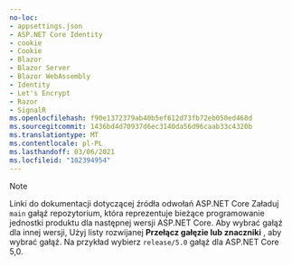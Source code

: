 ```yaml
---
no-loc:
- appsettings.json
- ASP.NET Core Identity
- cookie
- Cookie
- Blazor
- Blazor Server
- Blazor WebAssembly
- Identity
- Let's Encrypt
- Razor
- SignalR
ms.openlocfilehash: f90e1372379ab40b5ef612d73fb72eb050ed468d
ms.sourcegitcommit: 1436bd4d70937d6ec3140da56d96caab33c4320b
ms.translationtype: MT
ms.contentlocale: pl-PL
ms.lasthandoff: 03/06/2021
ms.locfileid: "102394954"
---
```

> [!NOTE]
> Linki do dokumentacji dotyczącej źródła odwołań ASP.NET Core Załaduj `main` gałąź repozytorium, która reprezentuje bieżące programowanie jednostki produktu dla następnej wersji ASP.NET Core. Aby wybrać gałąź dla innej wersji, Użyj listy rozwijanej **Przełącz gałęzie lub znaczniki** , aby wybrać gałąź. Na przykład wybierz `release/5.0` gałąź dla ASP.NET Core 5,0.
